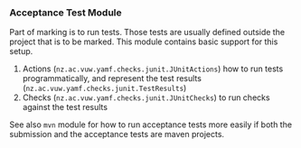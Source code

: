 ### Acceptance Test Module

Part of marking is to run tests. Those tests are usually defined outside the project that is to be marked. This module contains basic support for this setup.

 1. Actions (`nz.ac.vuw.yamf.checks.junit.JUnitActions`) how to run tests programmatically, and represent the test results (`nz.ac.vuw.yamf.checks.junit.TestResults`)
 2. Checks (`nz.ac.vuw.yamf.checks.junit.JUnitChecks`) to run checks against the test results
 
See also `mvn` module for how to run acceptance tests more easily if both the submission and the acceptance tests are maven projects.